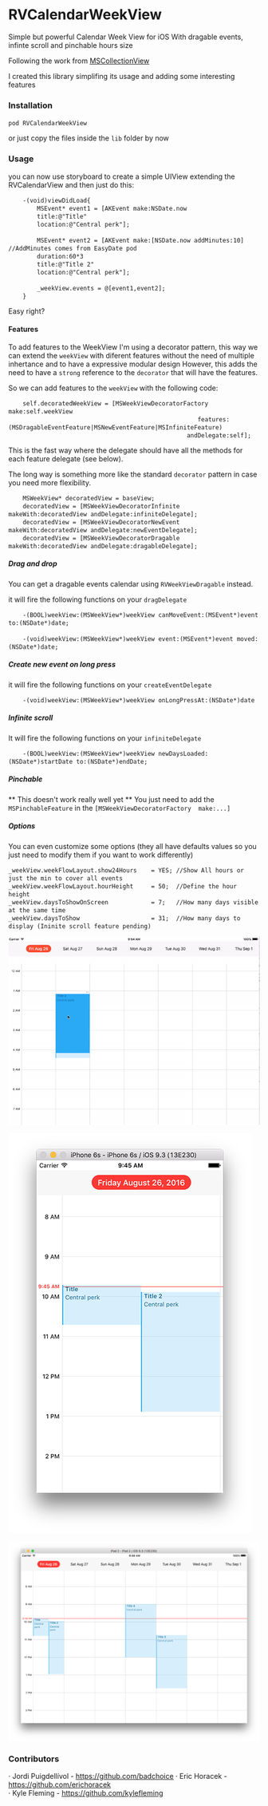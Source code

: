 # RVCalendarWeekView
Simple but powerful Calendar Week View for iOS With dragable events, infinte scroll and pinchable hours size


Following the work from [MSCollectionView](https://github.com/erichoracek/MSCollectionViewCalendarLayout)

I created this library simplifing its usage and adding some interesting features

### Installation

`pod RVCalendarWeekView`

or just copy the files inside the `lib` folder by now


### Usage
you can now use storyboard to create a simple UIView extending the RVCalendarView and then just do this:


```
    -(void)viewDidLoad{
        MSEvent* event1 = [AKEvent make:NSDate.now
        title:@"Title"
        location:@"Central perk"];

        MSEvent* event2 = [AKEvent make:[NSDate.now addMinutes:10]  //AddMinutes comes from EasyDate pod
        duration:60*3
        title:@"Title 2"
        location:@"Central perk"];

        _weekView.events = @[event1,event2];        
    }
```

Easy right?

#### Features
To add features to the WeekView I'm using a decorator pattern, this way we can extend the `weekView` with diferent features without the need of multiple inhertance and to have a expressive modular design
However, this adds the need to have a `strong` reference to the `decorator` that will have the features.

So we can add features to the `weekView` with the following code:

```
    self.decoratedWeekView = [MSWeekViewDecoratorFactory make:self.weekView
                                                     features:(MSDragableEventFeature|MSNewEventFeature|MSInfiniteFeature)
                                                  andDelegate:self];
```

This is the fast way where the delegate should have all the methods for each feature delegate (see below).

The long way is something more like the standard `decorator` pattern in case you need more flexibility.

```
    MSWeekView* decoratedView = baseView;
    decoratedView = [MSWeekViewDecoratorInfinite makeWith:decoratedView andDelegate:infiniteDelegate];
    decoratedView = [MSWeekViewDecoratorNewEvent makeWith:decoratedView andDelegate:newEventDelegate];
    decoratedView = [MSWeekViewDecoratorDragable makeWith:decoratedView andDelegate:dragableDelegate];

```

##### Drag and drop
You can get a dragable events calendar using `RVWeekViewDragable` instead.

it will fire the following functions on your `dragDelegate`

``` 
    -(BOOL)weekView:(MSWeekView*)weekView canMoveEvent:(MSEvent*)event to:(NSDate*)date;

    -(void)weekView:(MSWeekView*)weekView event:(MSEvent*)event moved:(NSDate*)date;

```


##### Create new event on long press
it will fire the following functions on your `createEventDelegate`

```
    -(void)weekView:(MSWeekView*)weekView onLongPressAt:(NSDate*)date
```

##### Infinite scroll

It will fire the following functions on your `infiniteDelegate`

```
    -(BOOL)weekView:(MSWeekView*)weekView newDaysLoaded:(NSDate*)startDate to:(NSDate*)endDate;
```

##### Pinchable 
** This doesn't work really well yet ** 
You just need to add the  `MSPinchableFeature` in the `[MSWeekViewDecoratorFactory  make:...]`

##### Options
You can even customize some options (they all have defaults values so you just need to modify them if you want to work differently)

```
_weekView.weekFlowLayout.show24Hours    = YES; //Show All hours or just the min to cover all events
_weekView.weekFlowLayout.hourHeight     = 50;  //Define the hour height
_weekView.daysToShowOnScreen            = 7;   //How many days visible at the same time
_weekView.daysToShow                    = 31;  //How many days to display (Ininite scroll feature pending)
```


![drag and drop](https://github.com/BadChoice/RVCalendarWeekView/blob/master/readme_images/drag_n_drop.gif?raw=true)   

![iPhone](https://github.com/BadChoice/RVCalendarWeekView/blob/master/readme_images/iphone.png?raw=true)   

![iPad](https://github.com/BadChoice/RVCalendarWeekView/blob/master/readme_images/ipad.png?raw=true)   


### Contributors
· Jordi Puigdellívol - https://github.com/badchoice
· Eric Horacek - https://github.com/erichoracek      
· Kyle Fleming - https://github.com/kylefleming   



